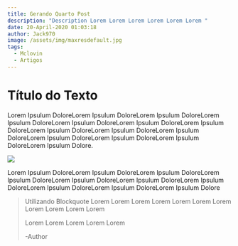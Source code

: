 ```yaml
---
title: Gerando Quarto Post
description: "Description Lorem Lorem Lorem Lorem Lorem Lorem "
date: 20-April-2020 01:03:18
author: Jack970
image: /assets/img/maxresdefault.jpg
tags:
  - Mclovin
  - Artigos
---
```

# Título do Texto

Lorem Ipsulum DoloreLorem Ipsulum DoloreLorem Ipsulum DoloreLorem Ipsulum DoloreLorem Ipsulum DoloreLorem Ipsulum DoloreLorem Ipsulum DoloreLorem Ipsulum DoloreLorem Ipsulum DoloreLorem Ipsulum DoloreLorem Ipsulum DoloreLorem Ipsulum DoloreLorem Ipsulum DoloreLorem Ipsulum Dolore.

![](/assets/img/maxresdefault.jpg)

Lorem Ipsulum DoloreLorem Ipsulum DoloreLorem Ipsulum DoloreLorem Ipsulum DoloreLorem Ipsulum DoloreLorem Ipsulum DoloreLorem Ipsulum DoloreLorem Ipsulum DoloreLorem Ipsulum DoloreLorem Ipsulum Dolore



> Utilizando Blockquote Lorem Lorem Lorem Lorem Lorem Lorem Lorem Lorem Lorem Lorem Lorem
>
>  Lorem Lorem Lorem Lorem Lorem
>
> \-Author